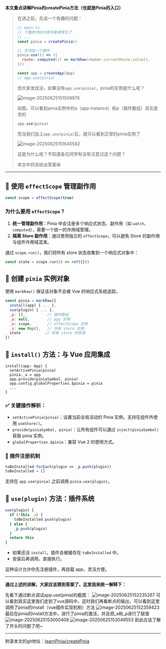 **本文重点讲解Pinia的createPinia方法（也就是Pinia的入口）**

> 在讲之前，先说一个有趣的问题：
>
> ```javascript
> // main.ts 
> // 下面的代码大家可能很常见了
> // ...
> const pinia = createPinia()
> 
> // 先添加一个插件
> pinia.use(() => ({
>   route: computed(() => markRaw(router.currentRoute.value)),
> }))
> 
> const app = createApp(App)
> // app.use(pinia)
> ```
>
> 但大家发现没，如果没有`app.use(pinia)`，pinia的实例是什么呢？
>
> ![image-20250625151509978](https://oss.yanquankun.cn/oss-cdn/image-20250625151509978.png!watermark)
>
> 如图，可以看到pinia实例中的a（app instance）和p（插件数组）其实是空的
>
> ```javascript
> app.use(pinia)
> ```
>
> 而当我们加上`app.use(pinia)`后，就可以看到正常的pinia实例了
>
> ![image-20250625151640562](https://oss.yanquankun.cn/oss-cdn/image-20250625151640562.png!watermark)
>
> 这是为什么呢？不知道各位同学有没有注意过这个问题？
>
> 本文中将会给出答案😄

---

## 🔁 使用 `effectScope` 管理副作用

```javascript
const scope = effectScope(true)
```

### 为什么要用 `effectScope`？

1. **统一管理副作用**：Pinia 中会注册多个响应式状态、副作用（如 `watch`、`computed`），需要一个统一的作用域管理。
2. **隔离 Store 副作用**：通过使用独立的 `effectScope`，可以避免 Store 的副作用与组件作用域混淆。

通过 `scope.run()`，我们将所有 store 状态收集到一个响应式对象中：

```javascript
const state = scope.run(() => ref({}))
```

## 🔧 创建 `pinia` 实例对象

使用 `markRaw()` 保证该对象不会被 Vue 的响应式系统追踪。

```javascript
const pinia = markRaw({
  install(app) { ... },
  use(plugin) { ... },
  _p: [],          // 插件数组
  _a: null,        // app 实例
  _e: scope,       // effectScope 实例
  _s: new Map(),   // 所有 store 实例
  state           // 所有 store 的状态
})
```

## 🔗 `install()` 方法：与 Vue 应用集成

```
install(app: App) {
  setActivePinia(pinia)
  pinia._a = app
  app.provide(piniaSymbol, pinia)
  app.config.globalProperties.$pinia = pinia
  ...
}
```

### ✅ 关键操作解析：

- `setActivePinia(pinia)`：设置当前全局活动的 Pinia 实例，支持在组件外使用 `useStore()`。
- `provide(piniaSymbol, pinia)`：让所有组件可以通过 `inject(piniaSymbol)` 获取 pinia 实例。
- `globalProperties.$pinia`：兼容 Vue 2 的使用方式。

### 🔌 插件注册机制

```javascript
toBeInstalled.forEach(plugin => _p.push(plugin))
toBeInstalled = []
```

支持在 `app.use(pinia)` 之前调用 `pinia.use(plugin)`。

## 🔌 `use(plugin)` 方法：插件系统

```javascript
use(plugin) {
  if (!this._a) {
    toBeInstalled.push(plugin)
  } else {
    _p.push(plugin)
  }
  return this
}
```

- 如果还没 `install`，插件会被缓存在 `toBeInstalled` 中。
- 安装后再调用，直接执行。

这种设计允许你先注册插件，再挂载 app，灵活方便。

---

**通过上述的讲解，大家应该猜到答案了，这里我来统一解释下：**

先看下通过断点调试app.use(pinia)的截图：
![image-20250625152235267](https://oss.yanquankun.cn/oss-cdn/image-20250625152235267.png!watermark)
可以看到其实这里我们走到了vue源码中，这时我们再看断点的输出，可以看到这里调用了pinia的install（vue插件实现机制）方法
![image-20250625152359423](https://oss.yanquankun.cn/oss-cdn/image-20250625152359423.png!watermark)
最后在pinia的install方法中，进行了pinia的激活，并且把_a和_p进行了赋值
![image-20250625153000408](https://oss.yanquankun.cn/oss-cdn/image-20250625153000408.png!watermark)
![image-20250625153049553](https://oss.yanquankun.cn/oss-cdn/image-20250625153049553.png!watermark)
到此应该了解了开头的问题了吧~

---

附录本文的git地址：[learnPinia/createPinia](https://github.com/yanquankun/learnPinia/blob/learn/packages/pinia/src/createPinia.ts)

